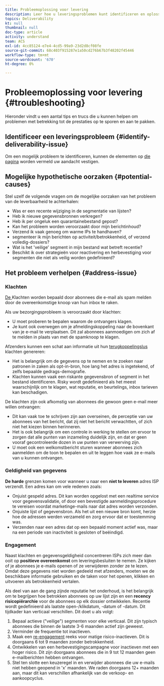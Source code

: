```yaml
---
title: Probleemoplossing voor levering
description: Leer hoe u leveringsproblemen kunt identificeren en oplossen.
topics: Deliverability
kt: null
thumbnail: null
doc-type: article
activity: understand
team: ACS
exl-id: 4cc85124-e7e4-4cd5-99a9-23d2d8cf08fe
source-git-commit: 68c403f915287e1a50cd276b67b3f48202f45446
workflow-type: tm+mt
source-wordcount: '670'
ht-degree: 0%

---
```


# Probleemoplossing voor levering {#troubleshooting}

Hieronder vindt u een aantal tips en trucs die u kunnen helpen om problemen met betrekking tot de prestaties op te sporen en aan te pakken.

## Identificeer een leveringsprobleem {#identify-deliverability-issue}

Om een mogelijk probleem te identificeren, kunnen de elementen op [die pagina](/help/ongoing-monitoring.md) worden vermeld uw aandacht vestigen.

<!--
Mailing or campaign metrics: unsubscribe, abuse complaint and/or bounce rates are higher than usual.
Subscriber activity: opens, clicks and/or transactions are lower than usual.
Seed accounts show filtered or non-delivered mailings.
-->

## Mogelijke hypothetische oorzaken {#potential-causes}

Stel uzelf de volgende vragen om de mogelijke oorzaken van het probleem van de leverbaarheid te achterhalen:

* Was er een recente wijziging in de segmentatie van lijsten?
* Heb ik nieuwe gegevensbronnen verkregen?
* Heb ik per ongeluk een quarantainebestand gepost?
* Kan het probleem worden veroorzaakt door mijn berichtinhoud?
* Verzend ik vaak genoeg om warme IPs te handhaven?
* segmenteer ik mijn berichten op activiteit/betrokkenheid, of verzend volledig-dossiers?
* Wat is het &#39;veilige&#39; segment in mijn bestand wat betreft recentie?
* Beschikt ik over strategieën voor reactivering en herbevestiging voor segmenten die niet als veilig worden gedefinieerd?

## Het probleem verhelpen {#address-issue}

### Klachten

[De ](/help/metrics/complaints.md) Klachten worden bepaald door abonnees die e-mail als spam melden door de overeenkomstige knoop van hun inbox te raken.

Als uw bezorgingsprobleem is veroorzaakt door klachten:
* U moet proberen te bepalen waarom de ontvangers klagen.
* Je kunt ook overwegen om je afmeldingskoppeling naar de bovenkant van je e-mail te verplaatsen. Dit zal abonnees aanmoedigen om zich af te melden in plaats van met de spamknoop te klagen.

Afzenders kunnen een schat aan informatie uit hun [terugkoppelingslus](/help/transition-process/infrastructure.md#feedback-loops) klachten genereren:
* Het is belangrijk om de gegevens op te nemen en te zoeken naar patronen in zaken als opt-in-bron, hoe lang het adres is ingetekend, of zelfs bepaalde gedrags-demografie.
* Klachten kunnen vaak een riskante gegevensbron of segment in het bestand identificeren. Risky wordt gedefinieerd als het meest waarschijnlijk om te klagen, wat reputatie, en beurtelings, inbox tarieven kan beschadigen.

De klachten zijn ook afkomstig van abonnees die gewoon geen e-mail meer willen ontvangen:
* Dit kan vaak toe te schrijven zijn aan overseinen, de perceptie van uw abonnees van het bericht, dat zij niet het bericht verwachtten, of zich niet het kiezen binnen herinneren.
* Het is ook belangrijk om een controle in werking te stellen om ervoor te zorgen dat alle punten van inzameling duidelijk zijn, en dat er geen vooraf gecontroleerde dozen in uw punten van verwerving zijn.
* U moet ook een welkomstbericht sturen wanneer abonnees zich aanmelden om de toon te bepalen en uit te leggen hoe vaak ze e-mails van u kunnen ontvangen.

### Geldigheid van gegevens

**De harde** grenzen komen voor wanneer u naar een  **niet te leveren** adres ISP verzendt. Een adres kan om vele redenen zoals:
* Onjuist gespeld adres. Dit kan worden opgelost met een realtime service voor gegevensvalidatie, of door een bevestigde aanmeldingsprocedure te vereisen voordat marketinge-mails naar dat adres worden verzonden.
* Onjuiste lijst of gegevensbron. Als het uit een nieuwe bron komt, herzie hoe de adressen werden verzameld en zorg ervoor dat er toestemming was.
* Verzenden naar een adres dat op een bepaald moment actief was, maar na een periode van inactiviteit is gesloten of beëindigd.

### Engagement

Naast klachten en gegevensgeldigheid concentreren ISPs zich meer dan ooit op **positieve overeenkomst** om leveringsbesluiten te nemen. Ze kijken of je abonnees je e-mails openen of ze verwijderen zonder ze te lezen. Omdat deze gegevens niet worden gedeeld met afzenders, moeten we de beschikbare informatie gebruiken en de taken voor het openen, klikken en uitvoeren als betrokkenheid vertalen.

Als deel van aan de gang zijnde reputatie het onderhoud, is het belangrijk om te begrijpen hoe betrokken abonnees op uw lijst zijn en een **recency risicopiërarchie** voor de abonnees op elk dossier ontwikkelen. Recentie wordt gedefinieerd als laatste open-/klikdatum, -datum of -datum. Dit tijdkader kan verticaal verschillen. Dit doet u als volgt:

1. Bepaal actieve (&quot;veilige&quot;) segmenten voor elke verticaal. Dit zijn typisch abonnees die binnen de laatste 3-6 maanden actief zijn geweest.
1. Verminder de frequentie tot inactieven.
1. Maak een [re-engagement](/help/additional-resources/re-engagement.md) reeks voor matige risico-inactieven. Dit is doorgaans 6 tot 9 maanden zonder betrokkenheid.
1. Ontwikkelen van een herbevestigingscampagne voor inactieven met een hoger risico. Dit zijn doorgaans abonnees die in 9 tot 12 maanden geen e-mailberichten hebben ontvangen.
1. Stel ten slotte een keuzeregel in en verwijder abonnees die uw e-mails niet hebben geopend in &#39;x&#39; maanden. We raden doorgaans 12+ maanden aan, maar dit kan verschillen afhankelijk van de verkoop- en aankoopcyclus.
